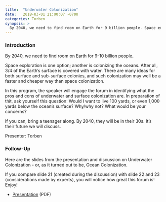 ```yaml
---
title:  "Underwater Colonization"
date:   2018-03-01 21:00:07 -0700
categories: Torben 
synopsis: >
  By 2040, we need to find room on Earth for 9 billion people. Space exploration is one option; another is colonizing the oceans. After all, 3/4 of the Earth’s surface is covered with water. There are many ideas for both surface and sub-surface colonies and it may well be faster and cheaper way than space colonization. We will discuss these options and their pros and cons.
---
```


### Introduction

By 2040, we need to find room on Earth for 9-10 billion people. 

Space exploration is one option; another is colonizing the oceans. After all, 3/4 of the Earth’s surface is covered with water. There are many ideas for both surface and sub-surface colonies, and such colonization may well be a faster and cheaper way than space colonization. 

In this program, the speaker will engage the forum in identifying what the pros and cons of underwater and surface colonization are. In preparation of thit, ask yourself this question: Would I want to live 100 yards, or even 1,000 yards below the ocean’s surface? Why/why not? What would be your concerns? 

If you can, bring a teenager along. By 2040, they will be in their 30s. It’s their future we will discuss.

Presenter: Torben

### Follow-Up

Here are the slides from the presentation and discussion on Underwater Colonization - or, as it turned out to be, Ocean Colonization.

If you compare slide 21 (created during the discussion) with slide 22 and 23 (considerations made by experts), you will notice how great this forum is! Enjoy!

* [Presentation](/assets/present/2018/underwater-colonization.pdf) (PDF)